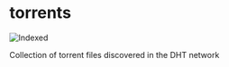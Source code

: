 torrents 
========
![Indexed](https://img.shields.io/badge/indexed-54089-blue)

Collection of torrent files discovered in the DHT network
